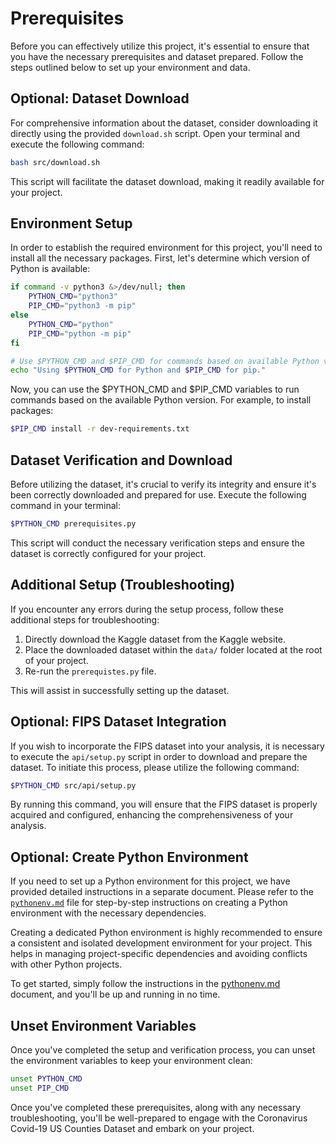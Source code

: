 # Prerequisites

Before you can effectively utilize this project, it's essential to ensure that you have the necessary prerequisites and
dataset prepared. Follow the steps outlined below to set up your environment and data.

## Optional: Dataset Download

For comprehensive information about the dataset, consider downloading it directly using the provided `download.sh`
script. Open your terminal and execute the following command:

```bash
bash src/download.sh
```

This script will facilitate the dataset download, making it readily available for your project.

## Environment Setup

In order to establish the required environment for this project, you'll need to install all the necessary packages.
First, let's determine which version of Python is available:

```bash
if command -v python3 &>/dev/null; then
    PYTHON_CMD="python3"
    PIP_CMD="python3 -m pip"
else
    PYTHON_CMD="python"
    PIP_CMD="python -m pip"
fi

# Use $PYTHON_CMD and $PIP_CMD for commands based on available Python version.
echo "Using $PYTHON_CMD for Python and $PIP_CMD for pip."
```

Now, you can use the $PYTHON_CMD and $PIP_CMD variables to run commands based on the available Python version. For
example, to install packages:

```bash
$PIP_CMD install -r dev-requirements.txt
````

## Dataset Verification and Download

Before utilizing the dataset, it's crucial to verify its integrity and ensure it's been correctly downloaded and
prepared for use. Execute the following command in your terminal:

```bash
$PYTHON_CMD prerequisites.py
```

This script will conduct the necessary verification steps and ensure the dataset is correctly configured for your
project.

## Additional Setup (Troubleshooting)

If you encounter any errors during the setup process, follow these additional steps for troubleshooting:

1. Directly download the Kaggle dataset from the Kaggle website.
2. Place the downloaded dataset within the `data/` folder located at the root of your project.
3. Re-run the `prerequistes.py` file.

This will assist in successfully setting up the dataset.

## Optional: FIPS Dataset Integration

If you wish to incorporate the FIPS dataset into your analysis, it is necessary to execute the `api/setup.py` script in
order to download and prepare the dataset. To initiate this process, please utilize the following command:

```bash
$PYTHON_CMD src/api/setup.py
```

By running this command, you will ensure that the FIPS dataset is properly acquired and configured, enhancing the
comprehensiveness of your analysis.

## Optional: Create Python Environment

If you need to set up a Python environment for this project,
we have provided detailed instructions in a separate document.
Please refer to the [`pythonenv.md`](../env/pythonenv.md) file for step-by-step instructions
on creating a Python environment with the necessary dependencies.

Creating a dedicated Python environment is highly recommended to ensure a consistent and isolated development
environment for your project. This helps in managing project-specific dependencies and avoiding conflicts with other
Python projects.

To get started, simply follow the instructions in the [pythonenv.md](../env/pythonenv.md) document, and you'll be up and
running in no time.

## Unset Environment Variables

Once you've completed the setup and verification process, you can unset the environment variables to keep your
environment clean:

```bash
unset PYTHON_CMD
unset PIP_CMD
```

Once you've completed these prerequisites, along with any necessary troubleshooting, you'll be well-prepared to engage
with the Coronavirus Covid-19 US Counties Dataset and embark on your project.
